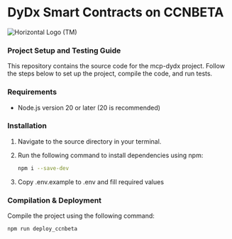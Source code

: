 # DyDx Smart Contracts on CCNBETA

![Horizontal Logo (TM)](https://github.com/oort-tech/Olympus/assets/41552663/bc195389-b1ec-4d96-9f23-bb90415b1e36)

### Project Setup and Testing Guide

This repository contains the source code for the mcp-dydx project. Follow the steps below to set up the project, compile the code, and run tests.

### Requirements
- Node.js version 20 or later (20 is recommended)

### Installation
1. Navigate to the source directory in your terminal.
2. Run the following command to install dependencies using npm:

    ```bash
    npm i --save-dev
    ```
3. Copy .env.example to .env and fill required values

### Compilation & Deployment
Compile the project using the following command:

```bash
npm run deploy_ccnbeta
```